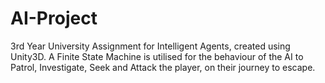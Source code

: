 # AI-Project
3rd Year University Assignment for Intelligent Agents, created using Unity3D. A Finite State Machine is utilised for the behaviour of the AI to Patrol, Investigate, Seek and Attack the player, on their journey to escape.
